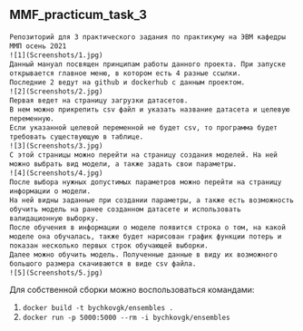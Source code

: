 ## MMF_practicum_task_3
    Репозиторий для 3 практического задания по практикуму на ЭВМ кафедры ММП осень 2021
    ![1](Screenshots/1.jpg)
    Данный мануал посвящен принципам работы данного проекта. При запуске открывается главное меню, в котором есть 4 разные ссылки.
    Последние 2 ведут на github и dockerhub с данным проектом.
    ![2](Screenshots/2.jpg)
    Первая ведет на страницу загрузки датасетов. 
    В нем можно прикрепить csv файл и указать название датасета и целевую переменную. 
    Если указанной целевой переменной не будет csv, то программа будет требовать существующую в таблице.
    ![3](Screenshots/3.jpg)
    С этой страницы можно перейти на страницу создания моделей. На ней можно выбрать вид модели, а также задать свои параметры.
    ![4](Screenshots/4.jpg)
    После выбора нужных допустимых параметров можно перейти на страницу информации о модели. 
    На ней видны заданные при создании параметры, а также есть возможность обучить модель на ранее созданном датасете и использовать валидационную выборку.
    После обучения в информации о моделе появится строка о том, на какой моделе она обучалась, также будет нарисован график функции потерь и показан несколько первых строк обучающей выборки.
    Далее можно обучить модель. Полученные данные в виду их возможного большого размера скачиваются в виде csv файла.
    ![5](Screenshots/5.jpg)
Для собственной сборки можно воспользоваться командами:
1. `docker build -t bychkovgk/ensembles .`
2. `docker run -p 5000:5000 --rm -i bychkovgk/ensembles`
